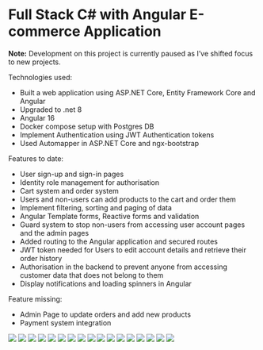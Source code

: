 # Full Stack C# with Angular E-commerce Application

**Note:** Development on this project is currently paused as I’ve shifted focus to new projects.

Technologies used:
- Built a web application using ASP.NET Core, Entity Framework Core and Angular
- Upgraded to .net 8
- Angular 16
- Docker compose setup with Postgres DB
- Implement Authentication using JWT Authentication tokens
- Used Automapper in ASP.NET Core and ngx-bootstrap

Features to date:
- User sign-up and sign-in pages
- Identity role management for authorisation
- Cart system and order system
- Users and non-users can add products to the cart and order them
- Implement filtering, sorting and paging of data
- Angular Template forms, Reactive forms and validation
- Guard system to stop non-users from accessing user account pages and the admin pages
- Added routing to the Angular application and secured routes
- JWT token needed for Users to edit account details and retrieve their order history
- Authorisation in the backend to prevent anyone from accessing customer data that does not belong to them
- Display notifications and loading spinners in Angular 

Feature missing:
- Admin Page to update orders and add new products
- Payment system integration

<img src="AppPhotosForReadME/HomePage.png">
<img src="AppPhotosForReadME/HomePageNewRelease.png">
<img src="AppPhotosForReadME/AllWatchPage.png">
<img src="AppPhotosForReadME/BrandPageFilter.png">
<img src="AppPhotosForReadME/Filters.png">
<img src="AppPhotosForReadME/WatchDetailsPage.png">
<img src="AppPhotosForReadME/WatchDetailsPage1.png">
<img src="AppPhotosForReadME/WatchDetailsPage2.png">
<img src="AppPhotosForReadME/SignInPage.png">
<img src="AppPhotosForReadME/SignUpPage.png">
<img src="AppPhotosForReadME/EditAccountPage.png">
<img src="AppPhotosForReadME/MyOrdersPage.png">
<img src="AppPhotosForReadME/ConfirmationPage.png">
<img src="AppPhotosForReadME/EmptyCartPage.png">
<img src="AppPhotosForReadME/CartPage.png">
<img src="AppPhotosForReadME/OrderPage.png">
<img src="AppPhotosForReadME/OrderConformationPage.png">
